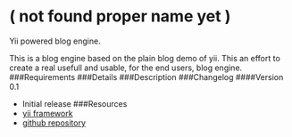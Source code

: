 ( not found proper name yet )
=============================
Yii powered blog engine.

This is a blog engine based on the plain blog demo of yii. This an effort to create a real usefull and usable, for the end users, blog engine.
###Requirements
###Details
###Description
###Changelog
####Version 0.1
- Initial release
###Resources
- [yii framework](http://www.yiiframework.com/)
- [github repository](https://github.com/dmtrs/blog)  
